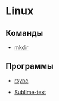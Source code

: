 Linux
=====

Команды
-------

- [mkdir](/linux/mkdir.md)

Программы
---------

- [rsync](/linux/rsync.md)

- [Sublime-text](/linux/soft/sublime-text.md)
